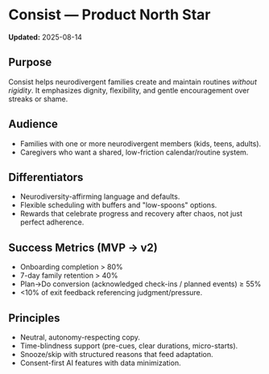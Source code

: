 # Consist — Product North Star

**Updated:** 2025-08-14

## Purpose
Consist helps neurodivergent families create and maintain routines *without rigidity*. It emphasizes dignity, flexibility, and gentle encouragement over streaks or shame.

## Audience
- Families with one or more neurodivergent members (kids, teens, adults).
- Caregivers who want a shared, low-friction calendar/routine system.

## Differentiators
- Neurodiversity-affirming language and defaults.
- Flexible scheduling with buffers and "low-spoons" options.
- Rewards that celebrate progress and recovery after chaos, not just perfect adherence.

## Success Metrics (MVP → v2)
- Onboarding completion > 80%
- 7-day family retention > 40%
- Plan→Do conversion (acknowledged check-ins / planned events) ≥ 55%
- <10% of exit feedback referencing judgment/pressure.

## Principles
- Neutral, autonomy-respecting copy.
- Time-blindness support (pre-cues, clear durations, micro-starts).
- Snooze/skip with structured reasons that feed adaptation.
- Consent-first AI features with data minimization.
